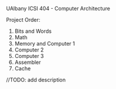 UAlbany ICSI 404 - Computer Architecture 

Project Order:
1. Bits and Words
2. Math
3. Memory and Computer 1
4. Computer 2
5. Computer 3
6. Assembler
7. Cache

//TODO: add description
